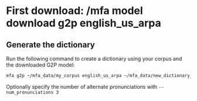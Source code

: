 # First download: /mfa model download g2p english_us_arpa
## Generate the dictionary

Run the following command to create a dictionary using your corpus and the downloaded G2P model:

```bash
mfa g2p ~/mfa_data/my_corpus english_us_arpa ~/mfa_data/new_dictionary_lmk.txt
```

Optionally specify the number of alternate pronunciations with ```--num_pronunciations 3```